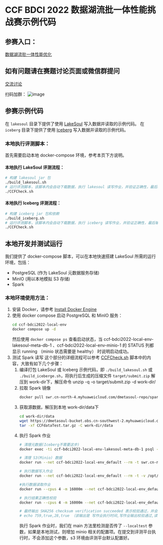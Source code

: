 # CCF BDCI 2022 数据湖流批一体性能挑战赛示例代码

## 参赛入口：
[数据湖流批一体性能优化](https://www.datafountain.cn/competitions/585)

## 如有问题请在赛题讨论页面或微信群提问
[交流讨论](https://www.datafountain.cn/competitions/585/discuss)

扫码加群：
![image](https://user-images.githubusercontent.com/96784498/187391043-5e24e15e-ed73-48c5-9015-b444961204a4.png)


## 参赛示例代码
在 `lakesoul` 目录下提供了使用 [LakeSoul](https://github.com/meta-soul/LakeSoul) 写入数据并读取的示例代码。
在 `iceberg` 目录下提供了使用 [Iceberg](https://github.com/apache/iceberg) 写入数据并读取的示例代码。

### 本地执行评测脚本：
首先需要启动本地 docker-compose 环境，参考本页下方说明。

#### 本地执行 LakeSoul 评测流程：
```bash
# 构建 lakesoul jar 包
./build_lakesoul.sh
# 运行评测脚本，该脚本内会自动下载数据，执行 lakesoul 读写作业，并验证正确性，最后输出运行时间
./CCFCheck.sh
```

#### 本地执行 Iceberg 评测流程：
```bash
# 构建 iceberg jar 包和依赖
./build_iceberg.sh
# 运行评测脚本，该脚本内会自动下载数据，执行 iceberg 读写作业，并验证正确性，最后输出运行时间
./CCFCheck.sh
```

## 本地开发并测试运行
我们提供了 docker-compose 脚本，可以在本地快速搭建 LakeSoul 所需的运行环境，包括：
- PostgreSQL (作为 LakeSoul 元数据服务存储)
- MinIO (用以本地模拟 S3 存储)
- Spark

### 本地环境使用方法：
1. 安装 Docker，请参考 [Install Docker Engine](https://docs.docker.com/engine/install/)
2. 使用 docker compose 启动 PostgreSQL 和 MinIO 服务：
    ```bash
    cd ccf-bdci2022-local-env
    docker compose up -d
    ```
    然后使用 `docker compose ps` 查看启动状态，当 ccf-bdci2022-local-env-lakesoul-meta-db-1 、ccf-bdci2022-local-env-minio-1 的 STATUS 列都显示 running （minio 状态需要是 healthy） 时说明启动成功。
3. 测试 Spark 读写
   这个部分的详细流程可以参考 [CCFCheck.sh](./CCFCheck.sh) 脚本中的内容，大致有如下几个步骤：
   1. 编译打包 LakeSoul 或 Iceberg 示例代码，即 `./build_lakesoul.sh` 或 `./build_iceberge.sh`，将执行后生成的压缩文件 `target/submit.zip` 解压到 work-dir下，解压命令 unzip -q -o target/submit.zip -d work-dir/
   2. 拉取 Spark 镜像
       ```bash 
       docker pull swr.cn-north-4.myhuaweicloud.com/dmetasoul-repo/spark:v3.1.2
       ```
   3. 获取源数据，解压到本地 work-dir/data下
       ```bash
       cd work-dir/data
       wget https://dmetasoul-bucket.obs.cn-southwest-2.myhuaweicloud.com/lakesoul/CCF/Test/CCFDataTest.tar.gz
       tar -xf CCFdataTest.tar.gz -C work-dir/data
       ```
   4. 执行 Spark 作业
       ```bash
       # 清理元数据(Iceberg不需要这步)
       docker exec -ti ccf-bdci2022-local-env-lakesoul-meta-db-1 psql -h localhost -U lakesoul_test -d lakesoul_test -f /meta_cleanup.sql
      
       # 清理 S3(Minio) 数据
       docker run --net ccf-bdci2022-local-env_default --rm -t swr.cn-north-4.myhuaweicloud.com/dmetasoul-repo/spark:v3.1.2 aws --no-sign-request --endpoint-url http://minio:9000 s3 rm --recursive s3://ccf-datalake-contest/
      
       # 执行数据写入作业
       docker run --net ccf-bdci2022-local-env_default --rm -t -v /opt/spark/work-dir:/opt/spark/work-dir --env lakesoul_home=/opt/spark/work-dir/lakesoul.properties swr.cn-north-4.myhuaweicloud.com/dmetasoul-repo/spark:v3.1.2 spark-submit --class org.ccf.bdci2022.datalake_contest.Write --master local[4] /opt/spark/work-dir/datalake_contest.jar --localtest
      
       #执行数据读取作业
       docker run --cpus 4 -m 16000m --net ccf-bdci2022-local-env_default --rm -t -v ${PWD}/work-dir:/opt/spark/work-dir --env lakesoul_home=/opt/spark/work-dir/lakesoul.properties swr.cn-north-4.myhuaweicloud.com/dmetasoul-repo/spark:v3.1.2  spark-submit --driver-memory 16G --executor-memory 16G --driver-class-path /opt/spark/work-dir/* --conf spark.hadoop.fs.s3.buffer.dir=/tmp --conf spark.hadoop.fs.s3a.buffer.dir=/tmp --conf  spark.hadoop.fs.s3a.fast.upload.buffer=disk --conf spark.hadoop.fs.s3a.fast.upload=true --class org.ccf.bdci2022.datalake_contest.Read --master local[4] /opt/spark/work-dir/datalake_contest.jar --localtest 
      
       # 执行结果正确性校验
       docker run --cpus 4 -m 16000m --net ccf-bdci2022-local-env_default --rm -t -v ${PWD}/work-dir:/opt/spark/work-dir -v ${PWD}/CCFCheck.py:/opt/spark/CCFCheck.py swr.cn-north-4.myhuaweicloud.com/dmetasoul-repo/spark:v3.1.2  spark-submit --driver-memory 16G --executor-memory 16G --master "local[4]" /opt/spark/CCFCheck.py /opt/spark/work-dir/result/ccf merge 2d2b89ca48ad5594f9d35a8db6c7bdf72aa5105a187fcc9f5e81cd4aabd67d35
      
       # 最终输出 SHA256 checksum verification succeeded 表示校验通过，并会打印执行结果
       # echo 759,true,28,true （该输出是 写作业执行时间,写作业输出校验通过,读作业执行时间,读作业正确性校验通过，时间单位均为秒）
       ```
       执行 Spark 作业时，我们在 main 方法里检测是否传了 `--localtest` 参数，如果是本地测试，则增加 minio 相关的配置项。在提交到评测平台执行时，不会添加这个参数，s3 环境由评测平台默认配置好。
